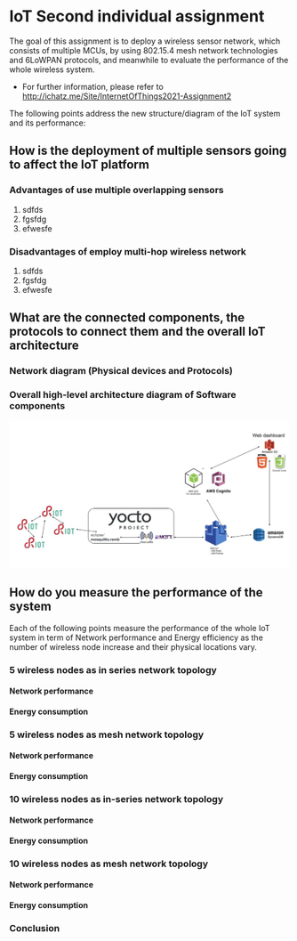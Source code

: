 # IoT Second individual assignment
The goal of this assignment is to deploy a wireless sensor network, which consists of multiple MCUs, by using 802.15.4 mesh network technologies and 6LoWPAN  protocols, and meanwhile to evaluate the performance of the whole wireless system. 
- For further information, please refer to http://ichatz.me/Site/InternetOfThings2021-Assignment2

The following points address the new structure/diagram of the IoT system and its performance:

## How is the deployment of multiple sensors going to affect the IoT platform
### Advantages of use multiple overlapping sensors
1. sdfds
2. fgsfdg
3. efwesfe
### Disadvantages of employ multi-hop wireless network
1. sdfds
2. fgsfdg
3. efwesfe

## What are the connected components, the protocols to connect them and the overall IoT architecture
### Network diagram (Physical devices and Protocols)

### Overall high-level architecture diagram of Software components
![OverallArchitecture](./Picture/OverallArchitecture.jpg)

## How do you measure the performance of the system
Each of the following points measure the performance of the whole IoT system in term of Network performance and Energy efficiency as the number of wireless node increase and their physical locations vary. 
### 5 wireless nodes as in series network topology 
#### Network performance

#### Energy consumption

### 5 wireless nodes as mesh network topology 
#### Network performance

#### Energy consumption

### 10 wireless nodes as in-series network topology 
#### Network performance

#### Energy consumption

### 10 wireless nodes as mesh network topology
#### Network performance

#### Energy consumption

### Conclusion


